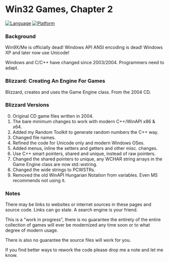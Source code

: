 # Win32 Games, Chapter 2

[![Language](https://img.shields.io/badge/Language%20-C++-blue.svg)](https://github.com/GeorgePimpleton/Win32-games/)
[![Platform](https://img.shields.io/badge/Platform%20-Win32-blue.svg)](https://github.com/GeorgePimpleton/Win32-games/)

### Background

Win9X/Me is officially dead!  Windows API ANSI encoding is dead!  Windows XP and later now use Unicode!

Windows and C/C++ have changed since 2003/2004.  Programmers need to adapt.

### Blizzard: Creating An Engine For Games

Blizzard, creates and uses the Game Engine class.  From the 2004 CD.

### Blizzard Versions

0. Original CD game files written in 2004.
1. The bare minimum changes to work with modern C++/WinAPI x86 & x64.
2. Added my Random Toolkit to generate random numbers the C++ way.
3. Changed file names.
4. Refined the code for Unicode only and modern Windows OSes.
5. Added menus, inline the setters and getters and other misc. changes.
6. Use C++ smart pointers, shared and unique, instead of raw pointers.
7. Changed the shared pointers to unique, any WCHAR string arrays in the Game Engine class are now std::wstring.
8. Changed the wide strings to PCWSTRs.
9. Removed the old WinAPI Hungarian Notation from variables.  Even MS recommends not using it.

### Notes

There may be links to websites or internet sources in these pages and source code. Links can go stale. A search engine is your friend.

This is a "work in progress", there is no guarantee the entirety of the entire collection of games will ever be modernized any time soon or to what degree of modern usage.

There is also no guarantee the source files will work for you.

If you find better ways to rework the code please drop me a note and let me know.
